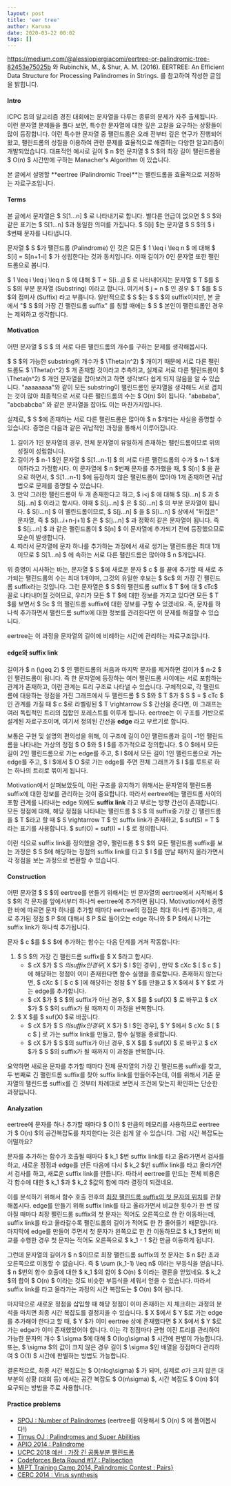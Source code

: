 ```yaml
---
layout: post
title: 'eer tree'
author: Karuna
date: 2020-03-22 00:02
tags: []
---
```




https://medium.com/@alessiopiergiacomi/eertree-or-palindromic-tree-82453e75025b 와 Rubinchik, M., & Shur, A. M. (2016). EERTREE: An Efficient Data Structure for Processing Palindromes in Strings. 를 참고하여 작성한 글임을 밝힙니다.

#### Intro

ICPC 등의 알고리즘 경진 대회에는 문자열을 다루는 종류의 문제가 자주 출제됩니다. 이런 문자열 문제들을 풀다 보면, 특수한 문자열에 대한 깊은 고찰을 요구하는 상황들이 많이 등장합니다. 이런 특수한 문자열 중 팰린드롬은 오래 전부터 깊은 연구가 진행되어 왔고, 팰린드롬의 성질을 이용하여 관련 문제를 효율적으로 해결하는 다양한 알고리즘이 개발되었습니다. 대표적인 예시로 길이 $ n $인 문자열 $ S $의 최장 길이 팰린드롬을 $ O(n) $ 시간만에 구하는 Manacher's Algorithm 이 있습니다.

본 글에서 설명할 **eertree (Palindromic Tree)**는 팰린드롬을 효율적으로 저장하는 자료구조입니다.

#### Terms

본 글에서 문자열은 $ S[1...n] $ 로 나타내기로 합니다. 별다른 언급이 없으면 $ S $와 같은 표기는 $ S[1...n] $과 동일한 의미를 가집니다. $ S[i] $는 문자열 $ S $의 $ i $번째 문자를 나타냅니다.

문자열 $ S $가 팰린드롬 (Palindrome) 인 것은 모든 $ 1 \leq i \leq n $ 에 대해 $ S[i] = S[n+1-i] $ 가 성립한다는 것과 동치입니다. 이때 길이가 0인 문자열 또한 팰린드롬으로 봅니다.

$ 1 \leq i \leq j \leq n $ 에 대해 $ T = S[i...j] $ 로 나타내어지는 문자열 $ T $를 $ S $의 부분 문자열 (Substring) 이라고 합니다. 여기서 $ j = n $ 인 경우 $ T $를 $ S $의 접미사 (Suffix) 라고 부릅니다. 일반적으로 $ S $는 $ S $의 suffix이지만, 본 글에서 "$ S $의 가장 긴 팰린드롬 suffix" 를 칭할 때에는 $ S $ 본인이 팰린드롬인 경우는 제외하고 생각합니다.

#### Motivation

어떤 문자열 $ S $ 의 서로 다른 팰린드롬의 개수를 구하는 문제를 생각해봅시다. 

$ S $의 가능한 substring의 개수가 $ \Theta(n^2) $ 개이기 때문에 서로 다른 팰린드롬도 $ \Theta(n^2) $ 개 존재할 것이라고 추측하고, 실제로 서로 다른 팰린드롬이 $ \Theta(n^2) $ 개인 문자열을 잡아보려고 하면 생각보다 쉽게 되지 않음을 알 수 있습니다. "aaaaaaaa"와 같이 모든 substring이 팰린드롬인 문자열을 생각해도 서로 겹치는 것이 많아 최종적으로 서로 다른 팰린드롬의 수는 $ O(n) $이 됩니다. "abababa", "abcbabcba" 와 같은 문자열을 잡아도 이는 마찬가지입니다.

실제로, $ S $에 존재하는 서로 다른 팰린드롬은 많아야 $ n $개라는 사실을 증명할 수 있습니다. 증명은 다음과 같은 귀납적인 과정을 통해서 이루어집니다.

1. 길이가 1인 문자열의 경우, 전체 문자열이 유일하게 존재하는 팰린드롬이므로 위의 성질이 성립합니다.
2. 길이가 $ n-1 $인 문자열 $ S[1...n-1] $ 의 서로 다른 팰린드롬의 수가 $ n-1 $개 이하라고 가정합시다. 이 문자열에 $ n $번째 문자를 추가했을 때, $ S[n] $ 을 끝으로 하면서, $ S[1...n-1] $에 등장하지 않은 팰린드롬이 많아야 1개 존재하면 귀납법으로 문제를 증명할 수 있습니다.
3. 만약 그러한 팰린드롬이 두 개 존재한다고 하고, $ i<j $ 에 대해 $ S[i...n] $ 과 $ S[j...n] $ 이라고 합시다. 이때 $ S[j...n] $ 은 $ S[i...n] $ 의 부분 문자열이 됩니다. $ S[i...n] $ 이 팰린드롬이므로, $ S[j...n] $ 을 $ S[i...n] $ 상에서 "뒤집은" 문자열, 즉 $ S[i...i+n-j+1] $ 은 $ S[j...n] $ 과 정확히 같은 문자열이 됩니다. 즉 $ S[j...n] $ 과 같은 팰린드롬이 $ S[n] $ 이 문자열에 추가되기 전에 등장했으므로 모순이 발생합니다.
4. 따라서 문자열에 문자 하나를 추가하는 과정에서 새로 생기는 팰린드롬은 최대 1개이므로 $ S[1...n] $ 에 속하는 서로 다른 팰린드롬은 많아야 $ n $개입니다. 

위 증명이 시사하는 바는, 문자열 $ S $에 새로운 문자 $ c $ 를 끝에 추가할 때 새로 추가되는 팰린드롬의 수는 최대 1개이며, 그것의 유일한 후보는 $ Sc$ 의 가장 긴 팰린드롬 suffix라는 것입니다. 그런 문자열은 $ S $의 팰린드롬 suffix $ T $에 대 $ cTc$ 꼴로 나타내어질 것이므로, 우리가 모든 $ T $에 대한 정보를 가지고 있다면 모든 $ T $를 보면서 $ Sc $ 의 팰린드롬 suffix에 대한 정보를 구할 수 있겠네요. 즉, 문자를 하나씩 추가하면서 팰린드롬 suffix에 대한 정보를 관리한다면 이 문제를 해결할 수 있습니다.

eertree는 이 과정을 문자열의 길이에 비례하는 시간에 관리하는 자료구조입니다.

 

#### edge와 suffix link

길이가 $ n (\geq 2) $ 인 팰린드롬의 처음과 마지막 문자를 제거하면 길이가 $ n-2 $ 인 팰린드롬이 됩니다. 즉 한 문자열에 등장하는 여러 팰린드롬 사이에는 서로 포함하는 관계가 존재하고, 이런 관계는 트리 구조로 나타낼 수 있습니다. 구체적으로, 각 팰린드롬에 대응하는 정점을 가진 그래프에서 두 팰린드롬 $ S $와 $ T $가 $ S $ = $ cTc $ 인 관계를 가질 때 $ c $로 라벨링된 $ T \rightarrow  S $ 간선을 준다면, 이 그래프는 여러 독립적인 트리의 집합인 포레스트를 이루게 됩니다.   eertree는 이 구조를 기반으로 설계된 자료구조이며, 여기서 정의된 간선을 **edge** 라고 부르기로 합니다.

보통은 구현 및 설명의 편의성을 위해, 이 구조에 길이 0인 팰린드롬과 길이 -1인 팰린드롬을 나타내는 가상의 정점 $ O $와 $ I $를 추가적으로 정의합니다. $ O $에서 모든 길이 2인 팰린드롬으로 가는 edge를 주고, $ I $에서 모든 길이 1인 팰린드롬으로 가는 edge를 주고, $ I $에서 $ O $로 가는 edge를 주면 전체 그래프가 $ I $를 루트로 하는 하나의 트리로 묶이게 됩니다. 

Motivation에서 살펴보았듯이, 이런 구조를 유지하기 위해서는 문자열의 팰린드롬 suffix에 대한 정보를 관리하는 것이 중요합니다. 따라서 eertree에는 팰린드롬 사이의 포함 관계를 나타내는 edge 외에도 **suffix link** 라고 부르는 방향 간선이 존재합니다. 모든 정점에 대해, 해당 정점을 나타내는 팰린드롬 $ S $ 의 suffix중 가장 긴 팰린드롬을 $ T $라고 할 때 $ S \rightarrow T $ 인 suffix link가 존재하고, $ suf(S) = T $ 라는 표기를 사용합니다. $ suf(O) = suf(I) = I $ 로 정의합니다.

이런 식으로 suffix link를 정의했을 경우, 팰린드롬 $ S $의 모든 팰린드롬 suffix를 보는 과정은 $ S $에 해당하는 정점의 suffix link를 타고 $ I $를 만날 때까지 올라가면서 각 정점을 보는 과정으로 변환할 수 있습니다. 



#### Construction

어떤 문자열 $ S $의 eertree를 만들기 위해서는 빈 문자열의 eertree에서 시작해서 $ S $의 각 문자를 앞에서부터 하나씩 eertree에 추가하면 됩니다. Motivation에서 증명한 바에 따르면 문자 하나를 추가할 때마다 eertree의 정점은 최대 하나씩 증가하고, 새로 추가된 정점 $ P $에 대해서 $ P $로 들어오는 edge 하나와 $ P $에서 나가는 suffix link가 하나씩 추가됩니다. 

문자 $ c $를 $ S $에 추가하는 함수는 다음 단계를 거쳐 작동합니다:

1. $ S $의 가장 긴 팰린드롬 suffix를 $ X $라고 합시다. 
   * $ cX $가 $ S $의 suffix인 경우 [$ X $가 $ I $인 경우] , 만약 $ cXc $ [ $ c $ ] 에 해당하는 정점이 이미 존재한다면 함수 실행을 종료합니다. 존재하지 않는다면, $ cXc $ [ $ c $ ]에 해당하는 정점 $ Y $를 만들고 $ X $에서 $ Y $로 가는 edge를 추가합니다. 
   * $ cX $가 $ S $의 suffix가 아닌 경우, $ X $를 $ suf(X) $ 로 바꾸고 $ cX $가 $ S $의 suffix가 될 때까지 이 과정을 반복합니다.
2. $ X $를 $ suf(X) $로 바꿉니다.
   * $ cX $가 $ S $의 suffix인 경우 [$ X $가 $ I $인 경우], $ Y $에서 $ cXc $ [ $ c $ ] 로 가는 suffix link를 만들고, 함수 실행을 종료합니다.
   * $ cX $가 $ S $의 suffix가 아닌 경우, $ X $를 $ suf(X) $ 로 바꾸고 $ cX $가 $ S $의 suffix가 될 때까지 이 과정을 반복합니다.

요약하면 새로운 문자를 추가할 때마다 전체 문자열의 가장 긴 팰린드롬 suffix를 찾고, 두 번째로 긴 팰린드롬 suffix를 찾아 suffix link를 만들어주는데, 이를 위해서 기존 문자열의 팰린드롬 suffix를 긴 것부터 차례대로 보면서 조건에 맞는지 확인하는 단순한 과정입니다.



#### Analyzation

eertree에 문자를 하나 추가할 때마다 $ O(1) $ 만큼의 메모리를 사용하므로 eertree가 $ O(n) $의 공간복잡도를 차지한다는 것은 쉽게 알 수 있습니다. 그럼 시간 복잡도는 어떨까요?

문자를 추가하는 함수가 호출될 때마다 $ k_1 $번 suffix link를 타고 올라가면서 검사를 하고, 새로운 정점과 edge를 만든 다음에 다시 $ k_2 $번 suffix link를 타고 올라가면서 검사를 하고, 새로운 suffix link를 만듭니다. 따라서 eertree를 만드는 전체 비용은 각 함수에 대한 $ k_1 $과 $ k_2 $값의 합에 따라 결정이 되겠네요.

이를 분석하기 위해서 함수 호출 전후의 <u>최장 팰린드롬 suffix의 첫 문자의 위치</u>를 관찰해봅시다. edge를 만들기 위해 suffix link를 타고 올라가면서 비교한 횟수가 한 번 많아질 때마다 최장 팰린드롬 suffix의 첫 문자는 적어도 오른쪽으로 한 칸 이동하는데, suffix link를 타고 올라갈수록 팰린드롬의 길이가 적어도 한 칸 줄어들기 때문입니다. 마지막에 edge를 만들어 주면서 첫 문자가 왼쪽으로 한 칸 이동하므로 $ k_1 $번의 비교를 수행한 경우 첫 문자는 적어도 오른쪽으로 $ k_1 - 1 $칸 만큼 이동하게 됩니다.

그런데 문자열의 길이가 $ n $이므로 최장 팰린드롬 suffix의 첫 문자는 $ n $칸 초과 오른쪽으로 이동할 수 없습니다. 즉 $ \sum (k_1-1) \leq n$ 이라는 부등식을 얻습니다. $ n $번의 함수 호출에 대한 $ k_1 $의 합이 $ O(n) $ 이라는 결론을 얻었네요. $ k_2 $의 합이 $ O(n) $ 이라는 것도 비슷한 부등식을 세워서 얻을 수 있습니다. 따라서 suffix link를 타고 올라가는 과정의 시간 복잡도는 $ O(n) $이 됩니다.

마지막으로 새로운 정점을 삽입할 때 해당 정점이 이미 존재하는 지 체크하는 과정의 분석을 마치면 최종 시간 복잡도를 결정지을 수 있습니다. $ X $에서 $ Y $로 가는 edge를 추가해야 한다고 할 때, $ Y $가 이미 eertree 상에 존재했다면 $ X $에서 $ Y $로 가는 edge가 이미 존재했었어야 합니다. 이는 각 정점마다 균형 이진 트리를 관리하여 가능한 문자의 개수 $ \sigma $에 대해 $ O(log\sigma) $ 시간에 판별이 가능합니다. 또는, $ \sigma $의 값이 크지 않은 경우 길이 $ \sigma $인 배열을 정점마다 관리하여 $ O(1) $ 시간에 판별하는 방법도 가능합니다.

결론적으로, 최종 시간 복잡도는 $ O(nlog\sigma) $ 가 되며, 실제로 $\sigma$가 크지 않은 대부분의 상황 (대회 등) 에서는 공간 복잡도 $ O(n\sigma) $, 시간 복잡도 $ O(n) $이 요구되는 방법을 주로 사용합니다.



#### Practice problems

* [SPOJ : Number of Palindromes](https://www.spoj.com/problems/NUMOFPAL/) (eertree를 이용해서 $ O(n) $ 에 풀어봅시다!)
* [Timus OJ : Palindromes and Super Abilities](https://acm.timus.ru/problem.aspx?space=1&num=1960)
* [APIO 2014 : Palindrome](https://oj.uz/problem/view/APIO14_palindrome)
* [UCPC 2018 예선 : 가장 긴 공통부분 팰린드롬](https://www.acmicpc.net/problem/15893)
* [Codeforces Beta Round #17 : Palisection](https://codeforces.com/contest/17/problem/E)
* [MIPT Training Camp 2014, Palindromic Contest : Pairs}](https://www.acmicpc.net/problem/15893)
* [CERC 2014 : Virus synthesis](https://www.acmicpc.net/problem/10508)

